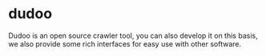 # dudoo
Dudoo is an open source crawler tool, you can also develop it on this basis, we also provide some rich interfaces for easy use with other software.